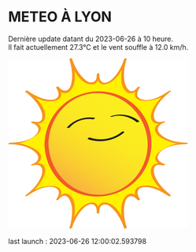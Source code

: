 # METEO À LYON

Dernière update datant du 2023-06-26 à 10 heure.  
Il fait actuellement 27.3°C et le vent souffle à 12.0 km/h.      

![](./.github/sun.png)

last launch : 2023-06-26 12:00:02.593798
